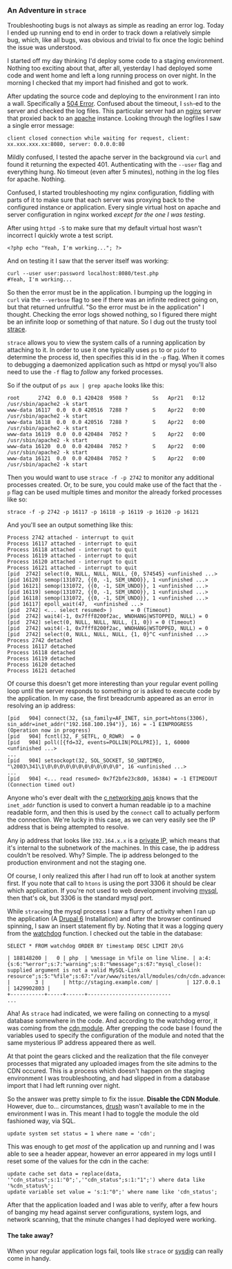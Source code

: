 ### An Adventure in `strace` 

Troubleshooting bugs is not always as simple as reading an error log. 
Today I ended up running end to end in order to track down a 
relatively simple bug, which, like all bugs, was obvious and trivial 
to fix once the logic behind the issue was understood.

I started off my day thinking I'd deploy some code to a staging 
environment. Nothing too exciting about that, after all, yesterday I 
had deployed some code and went home and left a long running process 
on over night. In the morning I checked that my import had finished 
and got to work. 

After updating the source code and deploying to the environment I ran 
into a wall. Specifically a [504 Error]. Confused about the timeout, I 
`ssh`-ed to the server and checked the log files. This particular server 
had an [nginx] server that proxied back to an [apache] instance. Looking 
through the logfiles I saw a single error message:

	client closed connection while waiting for request, client: xx.xxx.xxx.xx:8080, server: 0.0.0.0:80

Mildly confused, I tested the apache server in the background via `curl` 
and found it returning the expected 401. Authenticating with the `--user` 
flag and everything hung. No timeout (even after 5 minutes), nothing in 
the log files for apache. Nothing. 

Confused, I started troubleshooting my nginx configuration, fiddling with 
parts of it to make sure that each server was proxying back to the 
configured instance or application. Every single virtual host on apache 
and server configuration in nginx worked _except for the one I was testing_. 

After using `httpd -S` to make sure that my default virtual host wasn't 
incorrect I quickly wrote a test script.

    <?php echo "Yeah, I'm working..."; ?>

And on testing it I saw that the server itself was working: 

	curl --user user:password localhost:8080/test.php
	#Yeah, I'm working...

So then the error must be in the application. I bumping up the logging in 
`curl` via the `--verbose` flag to see if there was an infinite redirect 
going on, but that returned unfruitful. "So the error must be in the 
application" I thought. Checking the error logs showed nothing, so I
figured there might be an infinite loop or something of that nature. So
I dug out the trusty tool [strace].

`strace` allows you to view the system calls of a running application 
by attaching to it. In order to use it one typically uses `ps` to or 
`pidof` to determine the process id, then specifies this id in the `-p` 
flag. When it comes to debugging a daemonized application such as httpd 
or mysql you'll also need to use the `-f` flag to _follow_ any forked 
processes. 

So if the output of `ps aux | grep apache` looks like this:

	root      2742  0.0  0.1 420428  9508 ?        Ss   Apr21   0:12 /usr/sbin/apache2 -k start
	www-data 16117  0.0  0.0 420516  7288 ?        S    Apr22   0:00 /usr/sbin/apache2 -k start
	www-data 16118  0.0  0.0 420516  7288 ?        S    Apr22   0:00 /usr/sbin/apache2 -k start
	www-data 16119  0.0  0.0 420484  7052 ?        S    Apr22   0:00 /usr/sbin/apache2 -k start
	www-data 16120  0.0  0.0 420484  7052 ?        S    Apr22   0:00 /usr/sbin/apache2 -k start
	www-data 16121  0.0  0.0 420484  7052 ?        S    Apr22   0:00 /usr/sbin/apache2 -k start

Then you would want to use `strace -f -p 2742` to monitor any additional 
processes created. Or, to be sure, you could make use of the fact that 
the `-p` flag can be used multiple times and monitor the already forked 
processes like so: 

	strace -f -p 2742 -p 16117 -p 16118 -p 16119 -p 16120 -p 16121

And you'll see an output something like this:


	Process 2742 attached - interrupt to quit
	Process 16117 attached - interrupt to quit
	Process 16118 attached - interrupt to quit
	Process 16119 attached - interrupt to quit
	Process 16120 attached - interrupt to quit
	Process 16121 attached - interrupt to quit
	[pid  2742] select(0, NULL, NULL, NULL, {0, 574545} <unfinished ...>
	[pid 16120] semop(131072, {{0, -1, SEM_UNDO}}, 1 <unfinished ...>
	[pid 16121] semop(131072, {{0, -1, SEM_UNDO}}, 1 <unfinished ...>
	[pid 16119] semop(131072, {{0, -1, SEM_UNDO}}, 1 <unfinished ...>
	[pid 16118] semop(131072, {{0, -1, SEM_UNDO}}, 1 <unfinished ...>
	[pid 16117] epoll_wait(47,  <unfinished ...>
	[pid  2742] <... select resumed> )      = 0 (Timeout)
	[pid  2742] wait4(-1, 0x7fff8200f2ac, WNOHANG|WSTOPPED, NULL) = 0
	[pid  2742] select(0, NULL, NULL, NULL, {1, 0}) = 0 (Timeout)
	[pid  2742] wait4(-1, 0x7fff8200f2ac, WNOHANG|WSTOPPED, NULL) = 0
	[pid  2742] select(0, NULL, NULL, NULL, {1, 0}^C <unfinished ...>
	Process 2742 detached
	Process 16117 detached
	Process 16118 detached
	Process 16119 detached
	Process 16120 detached
	Process 16121 detached

Of course this doesn't get more interesting than your regular event 
polling loop until the server responds to something or is asked to 
execute code by the application. In my case, the first breadcrumb 
appeared as an error in resolving an ip address:


    [pid   904] connect(32, {sa_family=AF_INET, sin_port=htons(3306), sin_addr=inet_addr("192.168.100.194")}, 16) = -1 EINPROGRESS (Operation now in progress)
    [pid   904] fcntl(32, F_SETFL, O_RDWR)  = 0
    [pid   904] poll([{fd=32, events=POLLIN|POLLPRI}], 1, 60000 <unfinished ...>
    ...
    [pid   904] setsockopt(32, SOL_SOCKET, SO_SNDTIMEO, "\2003\341\1\0\0\0\0\0\0\0\0\0\0\0\0", 16 <unfinished ...>
    ...
    [pid   904] <... read resumed> 0x7f2bfe23c8d0, 16384) = -1 ETIMEDOUT (Connection timed out)

Anyone who's ever dealt with the [c networking apis] knows that the 
`inet_addr` function is used to convert a human readable ip to a machine 
readable form, and then this is used by the `connect` call to actually 
perform the connection. We're lucky in this case, as we can very easily 
see the IP address that is being attempted to resolve. 

Any ip address that looks like `192.164.x.x` is a [private IP], which 
means that it's internal to the subnetwork of the machines. In this 
case, the ip address couldn't be resolved. Why? Simple. The ip address 
belonged to the production environment and not the staging one. 

Of course, I only realized this after I had run off to look at another 
system first. If you note that call to `htons` is using the port 3306 it 
should be clear which application. If you're not used to web development 
involving [mysql], then that's ok, but 3306 is the standard mysql port. 

While `strace`ing the mysql process I saw a flurry of activity when I 
ran up the application (A [Drupal 6] Installation) and after the browser 
continued spinning, I saw an insert statement fly by. Noting that it was a 
logging query from the [watchdog] function. I checked out the table in 
the database: 

	SELECT * FROM watchdog ORDER BY timestamp DESC LIMIT 20\G
	
	| 188148200 |   0 | php  | %message in %file on line %line. | a:4:{s:6:"%error";s:7:"warning";s:8:"%message";s:67:"mysql_close(): supplied argument is not a valid MySQL-Link resource";s:5:"%file";s:67:"/var/www/sites/all/modules/cdn/cdn.advanced.inc";s:5:"%line";i:82;}                                                                                                          |        3 |      | http://staging.example.com/ |         | 127.0.0.1 | 1429902803 |
	+-----------+-----+------+---------------------------
	...

Aha! As `strace` had indicated, we were failing on connecting to a mysql 
database somewhere in the code. And according to the watchdog error, it 
was coming from the [cdn module]. After grepping the code base I found 
the variables used to specify the configuration of the module and noted 
that the same mysterious IP address appeared there as well. 

At that point the gears clicked and the realization that the file 
conveyer processes that migrated any uploaded images from the site 
admins to the CDN occured. This is a process which doesn't happen on the 
staging environment I was troubleshooting, and had slipped in from a 
database import that I had left running over night.

So the answer was pretty simple to fix the issue. **Disable the CDN Module**. 
However, due to... circumstances, [drush] wasn't available to me in the  
environment I was in. This meant I had to toggle the module the old 
fashioned way, via SQL.

	update system set status = 1 where name = 'cdn';

This was enough to get _most_ of the application up and running and I 
was able to see a header appear, however an error appeared in my logs 
until I reset some of the values for the cdn in the cache:

	update cache set data = replace(data, '"cdn_status";s:1:"0";','"cdn_status";s:1:"1";') where data like '%cdn_status%';
	update variable set value = 's:1:"0";' where name like 'cdn_status';

After that the application loaded and I was able to verify, after a 
few hours of banging my head against server configurations, system 
logs, and network scanning, that the minute changes I had deployed 
were working. 

#### The take away?

When your regular application logs fail, tools like `strace` or [sysdig] 
can really come in handy.


[504 Error]:http://en.wikipedia.org/wiki/List_of_HTTP_status_codes#5xx_Server_Error
[nginx]:http://nginx.org/
[apache]:http://www.apache.org
[strace]:http://sourceforge.net/projects/strace/
[c networking apis]:http://beej.us/guide/bgnet/output/html/singlepage/bgnet.html#datagram
[private IP]:http://compnetworking.about.com/od/workingwithipaddresses/f/privateipaddr.htm
[mysql]:https://dev.mysql.com/
[Drupal 6]:https://www.drupal.org/project/drupal
[watchdog]:https://api.drupal.org/api/drupal/includes%21bootstrap.inc/function/watchdog/6
[cdn module]:https://www.drupal.org/project/cdn
[drush]:https://www.drupal.org/project/drush
[sysdig]:http://www.sysdig.org/
